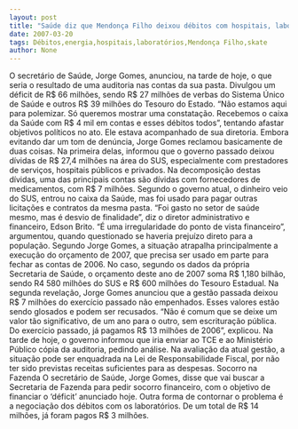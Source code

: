 ```yaml
---
layout: post
title: "Saúde diz que Mendonça Filho deixou débitos com hospitais, laboratórios e até com energia"
date: 2007-03-20
tags: Débitos,energia,hospitais,laboratórios,Mendonça Filho,skate
author: None
---
```

O secretário de Saúde, Jorge Gomes, anunciou, na tarde de hoje, o que seria o resultado de uma auditoria nas contas da sua pasta.
Divulgou um déficit de R$ 66 milhões, sendo R$ 27 milhões de verbas do Sistema Único de Saúde e outros R$ 39 milhões do Tesouro do Estado.
“Não estamos aqui para polemizar. Só queremos mostrar uma constatação. Recebemos o caixa da Saúde com R$ 4 mil em contas e esses débitos todos”, tentando afastar objetivos políticos no ato. Ele estava acompanhado de sua diretoria.
Embora evitando dar um tom de denúncia, Jorge Gomes reclamou basicamente de duas coisas. 
Na primeira delas, informou que o governo passado deixou dívidas de R$ 27,4 milhões na área do SUS, especialmente com prestadores de serviços, hospitais públicos e privados. Na decomposição destas dívidas, uma das principais contas são dívidas com fornecedores de medicamentos, com R$ 7 milhões.
Segundo o governo atual, o dinheiro veio do SUS, entrou no caixa da Saúde, mas foi usado para pagar outras licitações e contratos da mesma pasta.
“Foi gasto no setor de saúde mesmo, mas é desvio de finalidade”, diz o diretor administrativo e financeiro, Edson Brito. “É uma irregularidade do ponto de vista financeiro”, argumentou, quando questionado se haveria prejuízo direto para a população.
Segundo Jorge Gomes, a situação atrapalha principalmente a execução do orçamento de 2007, que precisa ser usado em parte para fechar as contas de 2006.
No caso, segundo os dados da própria Secretaria de Saúde, o orçamento deste ano de 2007 soma R$ 1,180 bilhão, sendo R4 580 milhões do SUS e R$ 600 milhões do Tesouro Estadual.
Na segunda revelação, Jorge Gomes anunciou que a gestão passada deixou R$ 7 milhões do exercício passado não empenhados. Esses valores estão sendo glosados e podem ser recusados.
“Não é comum que se deixe um valor tão significativo, de um ano para o outro, sem escrituração pública. Do exercício passado, já pagamos R$ 13 milhões de 2006”, explicou.
Na tarde de hoje, o governo informou que iria enviar ao TCE e ao Ministério Público cópia da auditoria, pedindo análise. Na avaliação da atual gestão, a situação pode ser enquadrada na Lei de Responsabilidade Fiscal, por não ter sido previstas receitas suficientes para as despesas.
Socorro na Fazenda
O secretário de Saúde, Jorge Gomes, disse que vai buscar a Secretaria de Fazenda para pedir socorro financeiro, com o objetivo de financiar o ‘déficit’ anunciado hoje.
Outra forma de contornar o problema é a negociação dos débitos com os laboratórios. De um total de R$ 14 milhões, já foram pagos R$ 3 milhões. 